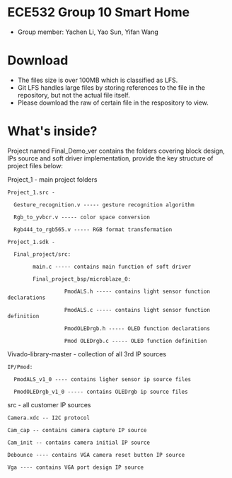# ECE532 Group 10 Smart Home
- Group member: Yachen Li, Yao Sun, Yifan Wang
# Download
- The files size is over 100MB which is classified as LFS.
- Git LFS handles large files by storing references to the file in the repository, but not the actual file itself.
- Please download the raw of certain file in the respository to view.
# What's inside?
Project named Final_Demo_ver contains the folders covering block design, IPs source and soft driver implementation, provide the key structure of project files below:

Project_1 - main project folders 

    Project_1.src -  

      Gesture_recognition.v ----- gesture recognition algorithm 

      Rgb_to_yvbcr.v ----- color space conversion 

      Rgb444_to_rgb565.v ----- RGB format transformation 

    Project_1.sdk - 

      Final_project/src: 

            main.c ----- contains main function of soft driver 

            Final_project_bsp/microblaze_0: 

                      PmodALS.h ----- contains light sensor function declarations 

                      PmodALS.c ----- contains light sensor function definition 

                      PmodOLEDrgb.h ----- OLED function declarations 

                      Pmod OLEDrgb.c ----- OLED function definition 

 

Vivado-library-master - collection of all 3rd IP sources 

    IP/Pmod: 

      PmodALS_v1_0 ---- contains ligher sensor ip source files 

      PmodOLEDrgb_v1_0 ----- contains OLEDrgb ip source files 

 

src  - all customer IP sources 

    Camera.xdc -- I2C protocol 

    Cam_cap -- contains camera capture IP source 

    Cam_init -- contains camera initial IP source 

    Debounce ---- contains VGA camera reset button IP source 

    Vga ---- contains VGA port design IP source 

